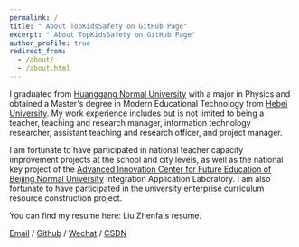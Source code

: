 ```yaml
---
permalink: /
title: " About TopKidsSafety on GitHub Page"
excerpt: " About TopKidsSafety on GitHub Page"
author_profile: true
redirect_from: 
  - /about/
  - /about.html
---
```


I graduated from [Huanggang Normal University](https://www.hgnu.edu.cn/) with a major in Physics and obtained a Master's degree in Modern Educational Technology from [Hebei University](https://hbu.edu.cn/). My work experience includes but is not limited to being a teacher, teaching and research manager, information technology researcher, assistant teaching and research officer, and project manager.

I am fortunate to have participated in national teacher capacity improvement projects at the school and city levels, as well as the national key project of the [Advanced Innovation Center for Future Education of Beijing Normal University](https://aic-fe.bnu.edu.cn/en/about/index.html) Integration Application Laboratory. I am also fortunate to have participated in the university enterprise curriculum resource construction project.

You can find my resume here: Liu Zhenfa's resume.

[Email](mailto:cn3zfa@126.com) / [Github](https://github.com/git201707) / [Wechat](../images/wechat.jpg) / [CSDN]([叫声大哥不迷路-CSDN博客](https://blog.csdn.net/liuzhenfa110))
